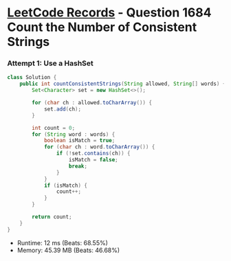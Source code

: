 # [LeetCode Records](../../README.md) - Question 1684 Count the Number of Consistent Strings

### Attempt 1: Use a HashSet
```java
class Solution {
    public int countConsistentStrings(String allowed, String[] words) {
        Set<Character> set = new HashSet<>();

        for (char ch : allowed.toCharArray()) {
            set.add(ch);
        }

        int count = 0;
        for (String word : words) {
            boolean isMatch = true;
            for (char ch : word.toCharArray()) {
                if (!set.contains(ch)) {
                    isMatch = false;
                    break;
                }
            }
            if (isMatch) {
                count++;
            }
        }

        return count;
    }
}
```
- Runtime: 12 ms (Beats: 68.55%)
- Memory: 45.39 MB (Beats: 46.68%)

<br>
